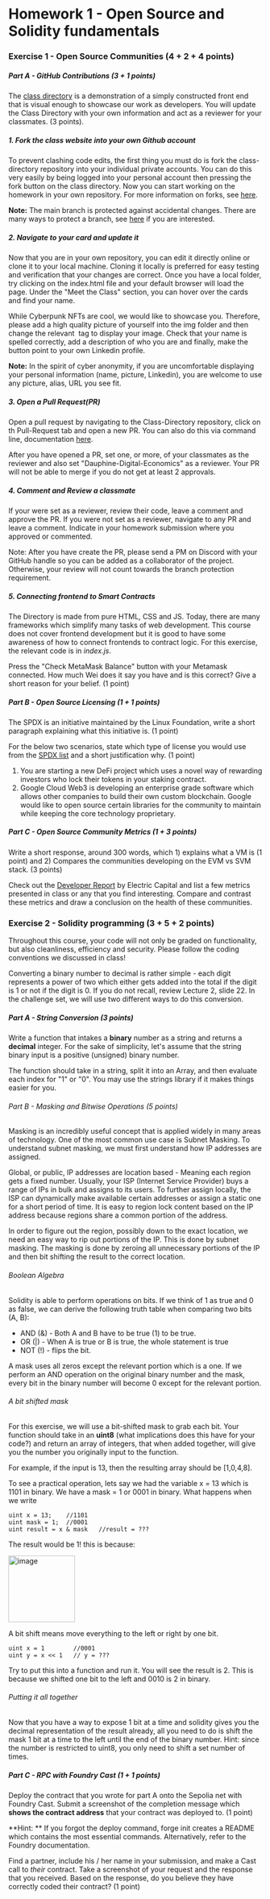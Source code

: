 # Homework 1 - Open Source and Solidity fundamentals

### Exercise 1 - Open Source Communities (4 + 2 + 4 points)
##### Part A - GitHub Contributions (3 + 1 points)

The [class directory](https://dauphine-digital-economics.github.io/Class-Directory/) is a demonstration of a simply constructed front end that is visual enough to showcase our work as  developers. You will update the Class Directory with your own information and act as a reviewer for your classmates. (3 points).

##### 1. Fork the class website into your own Github account

To prevent clashing code edits, the first thing you must do is fork the class-directory repository into your individual private accounts. You can do this very easily by being logged into your personal account then pressing the fork button on the class directory. Now you can start working on the homework in your own repository. For more information on forks, see [here](https://docs.github.com/en/get-started/quickstart/fork-a-repo).  

**Note:** The main branch is protected against accidental changes. There are many ways to protect a branch, see [here](https://docs.github.com/en/repositories/configuring-branches-and-merges-in-your-repository) if you are interested.

##### 2. Navigate to your card and update it

Now that you are in your own repository, you can edit it directly online or clone it to your local machine. Cloning it locally is preferred for easy testing and verification that your changes are correct. Once you have a local folder, try clicking on the index.html file and your default browser will load the page. Under the "Meet the Class" section, you can hover over the cards and find your name.

While Cyberpunk NFTs are cool, we would like to showcase you. Therefore, please add a high quality picture of yourself into the img folder and then change the relevant <img> tag to display your image. Check that your name is spelled correctly, add a description of who you are and finally, make the button point to your own Linkedin profile.

**Note:** In the spirit of cyber anonymity, if you are uncomfortable displaying your personal information (name, picture, Linkedin), you are welcome to use any picture, alias, URL you see fit.


##### 3. Open a Pull Request(PR)
Open a pull request by navigating to the Class-Directory repository, click on th Pull-Request tab and open a new PR. You can also do this via command line, documentation [here](https://docs.github.com/en/pull-requests/collaborating-with-pull-requests/proposing-changes-to-your-work-with-pull-requests/creating-a-pull-request).

After you have opened a PR, set one, or more, of your classmates as the reviewer and also set "Dauphine-Digital-Economics" as a reviewer. Your PR will not be able to merge if you do not get at least 2 approvals.

##### 4. Comment and Review a classmate
If your were set as a reviewer, review their code, leave a comment and approve the PR. If you were not set as a reviewer, navigate to any PR and leave a comment. Indicate in your homework submission where you approved or commented.

Note: After you have create the PR, please send a PM on Discord with your GitHub handle so you can be added as a collaborator of the project. Otherwise, your review will not count towards the branch protection requirement.

##### 5. Connecting frontend to Smart Contracts
The Directory is made from pure HTML, CSS and JS. Today, there are many frameworks which simplify many tasks of web development. This course does not cover frontend development but it is good to have some awareness of how to connect frontends to contract logic. For this exercise, the relevant code is in *index.js*.

Press the "Check MetaMask Balance" button with your Metamask connected. How much Wei does it say you have and is this correct? Give a short reason for your belief. (1 point)

##### Part B - Open Source Licensing (1 + 1 points)
The SPDX is an initiative maintained by the Linux Foundation, write a short paragraph explaining what this initiative is. (1 point)

For the below two scenarios, state which type of license you would use from the [SPDX list](https://spdx.org/licenses/) and a short justification why. (1 point)

1. You are starting a new DeFi project which uses a novel way of rewarding investors who lock their tokens in your staking contract.
2. Google Cloud Web3 is developing an enterprise grade software which allows other companies to build their own custom blockchain. Google would like to open source certain libraries for the community to maintain while keeping the core technology proprietary.

##### Part C - Open Source Community Metrics (1 + 3 points)
Write a short response, around 300 words, which 1) explains what a VM is (1 point) and 2) Compares the communities developing on the EVM vs SVM stack. (3 points)

Check out the [Developer Report](https://www.developerreport.com/) by Electric Capital and list a few metrics presented in class or any that you find interesting. Compare and contrast these metrics and draw a conclusion on the health of these communities.

### Exercise 2 - Solidity programming (3 + 5 + 2 points)

Throughout this course, your code will not only be graded on functionality, but also cleanliness, efficiency and security. Please follow the coding conventions we discussed in class!

Converting a binary number to decimal is rather simple - each digit represents a power of two which either gets added into the total if the digit is 1 or not if the digit is 0. If you do not recall, review Lecture 2, slide 22. In the challenge set, we will use two different ways to do this conversion.

##### Part A - String Conversion (3 points)

Write a function that intakes a **binary** number as a string and returns a **decimal** integer. For the sake of simplicity, let's assume that the string binary input is a positive (unsigned) binary number.

The function should take in a string, split it into an Array, and then evaluate each index for "1" or "0". You may use the strings library if it makes things easier for you.

###### Part B - Masking and Bitwise Operations (5 points)

Masking is an incredibly useful concept that is applied widely in many areas of technology. One of the most common use case is Subnet Masking. To understand subnet masking, we must first understand how IP addresses are assigned. 

Global, or public, IP addresses are location based - Meaning each region gets a fixed number. Usually, your ISP (Internet Service Provider) buys a range of IPs in bulk and assigns to its users. To further assign locally, the ISP can dynamically make available certain addresses or assign a static one for a short period of time. It is easy to region lock content based on the IP address because regions share a common portion of the address.

In order to figure out the region, possibly down to the exact location, we need an easy way to rip out portions of the IP. This is done by subnet masking. The masking is done by zeroing all unnecessary portions of the IP and then bit shifting the result to the correct location.

###### Boolean Algebra

Solidity is able to perform operations on bits. If we think of 1 as true and 0 as false, we can derive the following truth table when comparing two bits (A, B):

* AND (&) - Both A and B have to be true (1) to be true.
* OR (|) - When A is true or B is true, the whole statement is true
* NOT (!) - flips the bit.

A mask uses all zeros except the relevant portion which is a one. If we perform an AND operation on the original binary number and the mask, every bit in the binary number will become 0 except for the relevant portion.

###### A bit shifted mask

For this exercise, we will use a bit-shifted mask to grab each bit. Your function should take in an **uint8** (what implications does this have for your code?) and return an array of integers, that when added together, will give you the number you originally input to the function.

For example, if the input is 13, then the resulting array should be [1,0,4,8].

To see a practical operation, lets say we had the variable x = 13 which is 1101 in binary. We have a mask = 1 or 0001 in binary. What happens when we write 
```
uint x = 13;    //1101 
uint mask = 1;  //0001
uint result = x & mask   //result = ???
```

The result would be 1! this is because:

<img width="132" alt="image" src="https://user-images.githubusercontent.com/121296124/216631408-a71e6153-5d7b-45f0-9a17-a71b67b1af8a.png">

A bit shift means move everything to the left or right by one bit.
```
uint x = 1        //0001
uint y = x << 1   // y = ???
```
Try to put this into a function and run it. You will see the result is 2. This is because we shifted one bit to the left and 0010 is 2 in binary.

###### Putting it all together

Now that you have a way to expose 1 bit at a time and solidity gives you the decimal representation of the result already, all you need to do is shift the mask 1 bit at a time to the left until the end of the binary number. Hint: since the number is restricted to uint8, you only need to shift a set number of times.

##### Part C - RPC with Foundry Cast (1 + 1 points)

Deploy the contract that you wrote for part A onto the Sepolia net with Foundry Cast. Submit a screenshot of the completion message which **shows the contract address** that your contract was deployed to. (1 point)

**Hint: ** If you forgot the deploy command, forge init creates a README which contains the most essential commands. Alternatively, refer to the Foundry documentation.

Find a partner, include his / her name in your submission, and make a Cast call to *their* contract. Take a screenshot of your request and the response that you received. Based on the response, do you believe they have correctly coded their contract? (1 point)
